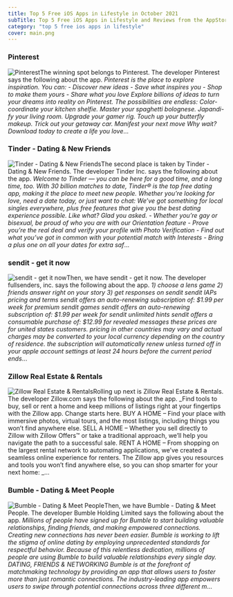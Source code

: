 ```yaml
---
title: Top 5 Free iOS Apps in Lifestyle in October 2021
subTitle: Top 5 Free iOS Apps in Lifestyle and Reviews from the AppStore in October 2021.
category: "top 5 free ios apps in lifestyle"
cover: main.png
---
```


### Pinterest

![Pinterest](https://is2-ssl.mzstatic.com/image/thumb/Purple125/v4/a5/c6/53/a5c653be-b68c-4efe-3d23-12f868bfac1f/AppIcon-0-0-1x_U007emarketing-0-0-0-6-0-0-sRGB-0-0-0-GLES2_U002c0-512MB-85-220-0-0.png/100x100bb.png)The winning spot belongs to Pinterest. The developer Pinterest says the following about the app. _Pinterest is the place to explore inspiration. You can: - Discover new ideas  - Save what inspires you - Shop to make them yours - Share what you love   Explore billions of ideas to turn your dreams into reality on Pinterest. The possibilities are endless: Color-coordinate your kitchen shelfie. Master your spaghetti bolognese. Japandi-fy your living room. Upgrade your gamer rig. Touch up your butterfly makeup. Trick out your getaway car. Manifest your next move    Why wait? Download today to create a life you love_...

### Tinder - Dating & New Friends

![Tinder - Dating & New Friends](https://is4-ssl.mzstatic.com/image/thumb/Purple125/v4/30/fd/1b/30fd1b8e-6998-6ccf-bf33-2802af4bbed3/AppIcon-0-0-1x_U007emarketing-0-0-0-7-0-0-sRGB-0-0-0-GLES2_U002c0-512MB-85-220-0-0.png/100x100bb.png)The second place is taken by Tinder - Dating & New Friends. The developer Tinder Inc. says the following about the app. _Welcome to Tinder — you can be here for a good time, and a long time, too. With 30 billion matches to date, Tinder® is the top free dating app, making it the place to meet new people. Whether you’re looking for love, need a date today, or just want to chat: We’ve got something for local singles everywhere, plus free features that give you the best dating experience possible. Like what? Glad you asked.   - Whether you’re gay or bisexual, be proud of who you are with our Orientation feature - Prove you’re the real deal and verify your profile with Photo Verification  - Find out what you’ve got in common with your potential match with Interests - Bring a plus one on all your dates for extra saf_...

### sendit - get it now

![sendit - get it now](https://is2-ssl.mzstatic.com/image/thumb/Purple125/v4/ac/fb/25/acfb2513-9dd7-febd-9028-09643a1396da/AppIcon-0-0-1x_U007emarketing-0-0-0-10-0-0-sRGB-0-0-0-GLES2_U002c0-512MB-85-220-0-0.png/100x100bb.png)Then, we have sendit - get it now. The developer fullsenders, inc. says the following about the app. _1) choose a lens game 2) friends answer right on your story 3) get responses on sendit       sendit IAPs pricing and terms  sendit offers an auto-renewing subscription of: $1.99 per week for premium sendit games  sendit offers an auto-renewing subscription of: $1.99 per week for sendit unlimited hints  sendit offers a consumable purchase of: $12.99 for revealed messages  these prices are for united states customers. pricing in other countries may vary and actual charges may be converted to your local currency depending on the country of residence.  the subscription will automatically renew unless turned off in your apple account settings at least 24 hours before the current period ends_...

### Zillow Real Estate & Rentals

![Zillow Real Estate & Rentals](https://is1-ssl.mzstatic.com/image/thumb/Purple115/v4/82/d9/c7/82d9c7c4-f826-b651-c9f6-7721ff39f39e/AppIcon-1x_U007emarketing-0-6-0-85-220.png/100x100bb.png)Rolling up next is Zillow Real Estate & Rentals. The developer Zillow.com says the following about the app. _Find tools to buy, sell or rent a home and keep millions of listings right at your fingertips with the Zillow app. Change starts here.   BUY A HOME – Find your place with immersive photos, virtual tours, and the most listings, including things you won’t find anywhere else.   SELL A HOME – Whether you sell directly to Zillow with Zillow Offers™ or take a traditional approach, we’ll help you navigate the path to a successful sale.   RENT A HOME – From shopping on the largest rental network to automating applications, we’ve created a seamless online experience for renters.   The Zillow app gives you resources and tools you won’t find anywhere else, so you can shop smarter for your next home:   _...

### Bumble - Dating & Meet People

![Bumble - Dating & Meet People](https://is5-ssl.mzstatic.com/image/thumb/Purple125/v4/d0/87/ea/d087eaf4-dd14-7d5e-0bed-0172ce07ec44/AppIcon-1x_U007emarketing-0-7-0-85-220.png/100x100bb.png)Then, we have Bumble - Dating & Meet People. The developer Bumble Holding Limited says the following about the app. _Millions of people have signed up for Bumble to start building valuable relationships, finding friends, and making empowered connections.  Creating new connections has never been easier. Bumble is working to lift the stigma of online dating by employing unprecedented standards for respectful behavior. Because of this relentless dedication, millions of people are using Bumble to build valuable relationships every single day.  DATING, FRIENDS & NETWORKING  Bumble is at the forefront of matchmaking technology by providing an app that allows users to foster more than just romantic connections. The industry-leading app empowers users to swipe through potential connections across three different m_...

